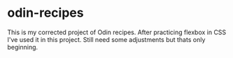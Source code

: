 # odin-recipes
This is my corrected project of Odin recipes. After practicing flexbox in CSS I've used it in this project. Still need some adjustments but thats only beginning.
